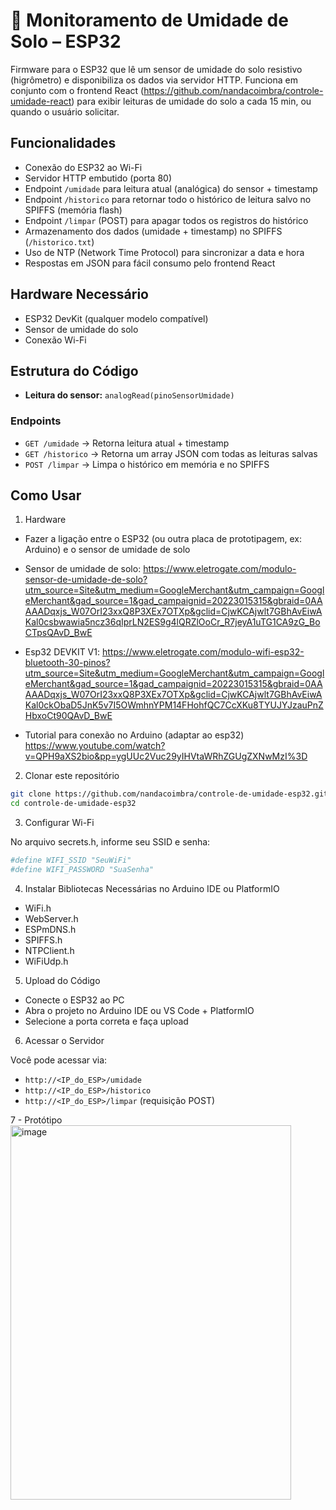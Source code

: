 # 🌱 Monitoramento de Umidade de Solo – ESP32

Firmware para o ESP32 que lê um sensor de umidade do solo resistivo (higrômetro) e disponibiliza os dados via servidor HTTP.  Funciona em conjunto com o frontend React (https://github.com/nandacoimbra/controle-umidade-react) para exibir leituras de umidade do solo a cada 15 min, ou quando o usuário solicitar.

## Funcionalidades

- Conexão do ESP32 ao Wi-Fi
- Servidor HTTP embutido (porta 80)
- Endpoint `/umidade` para leitura atual (analógica) do sensor + timestamp
- Endpoint `/historico` para retornar todo o histórico de leitura salvo no SPIFFS (memória flash)
- Endpoint `/limpar` (POST) para apagar todos os registros do histórico
- Armazenamento dos dados (umidade + timestamp) no SPIFFS (`/historico.txt`)
- Uso de NTP (Network Time Protocol) para sincronizar a data e hora
- Respostas em JSON para fácil consumo pelo frontend React

## Hardware Necessário

- ESP32 DevKit (qualquer modelo compatível)
- Sensor de umidade do solo
- Conexão Wi-Fi

## Estrutura do Código

- **Leitura do sensor:** `analogRead(pinoSensorUmidade)`  

### Endpoints

- `GET /umidade` → Retorna leitura atual + timestamp  
- `GET /historico` → Retorna um array JSON com todas as leituras salvas  
- `POST /limpar` → Limpa o histórico em memória e no SPIFFS

## Como Usar

1. Hardware

- Fazer a ligação entre o ESP32 (ou outra placa de prototipagem, ex: Arduino) e o sensor de umidade de solo
- Sensor de umidade de solo: https://www.eletrogate.com/modulo-sensor-de-umidade-de-solo?utm_source=Site&utm_medium=GoogleMerchant&utm_campaign=GoogleMerchant&gad_source=1&gad_campaignid=20223015315&gbraid=0AAAAADqxjs_W07OrI23xxQ8P3XEx7OTXp&gclid=CjwKCAjwlt7GBhAvEiwAKal0csbwawia5ncz36qIprLN2ES9g4lQRZlOoCr_R7jeyA1uTG1CA9zG_BoCTpsQAvD_BwE

- Esp32 DEVKIT V1: https://www.eletrogate.com/modulo-wifi-esp32-bluetooth-30-pinos?utm_source=Site&utm_medium=GoogleMerchant&utm_campaign=GoogleMerchant&gad_source=1&gad_campaignid=20223015315&gbraid=0AAAAADqxjs_W07OrI23xxQ8P3XEx7OTXp&gclid=CjwKCAjwlt7GBhAvEiwAKal0ckObaD5JnK5v7I5OWmhnYPM14FHohfQC7CcXKu8TYUJYJzauPnZHbxoCt90QAvD_BwE

- Tutorial para conexão no Arduino (adaptar ao esp32)
https://www.youtube.com/watch?v=QPH9aXS2bio&pp=ygUUc2Vuc29yIHVtaWRhZGUgZXNwMzI%3D

2. Clonar este repositório  
```bash
git clone https://github.com/nandacoimbra/controle-de-umidade-esp32.git
cd controle-de-umidade-esp32
```
3. Configurar Wi-Fi

No arquivo secrets.h, informe seu SSID e senha:
```bash
#define WIFI_SSID "SeuWiFi"
#define WIFI_PASSWORD "SuaSenha"

```
4. Instalar Bibliotecas Necessárias no Arduino IDE ou PlatformIO
- WiFi.h
- WebServer.h
- ESPmDNS.h
- SPIFFS.h
- NTPClient.h
- WiFiUdp.h

5. Upload do Código
- Conecte o ESP32 ao PC
- Abra o projeto no Arduino IDE ou VS Code + PlatformIO
- Selecione a porta correta e faça upload

6. Acessar o Servidor

Você pode acessar via:

- `http://<IP_do_ESP>/umidade`
- `http://<IP_do_ESP>/historico`
- `http://<IP_do_ESP>/limpar` (requisição POST)

7 - Protótipo
<img width="449" height="599" alt="image" src="https://github.com/user-attachments/assets/0a2b3d54-97c4-40f8-8f8a-f95326b8bddd" />
